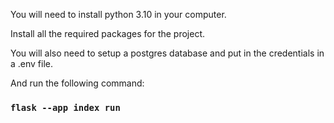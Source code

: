You will need to install python 3.10 in your computer.

Install all the required packages for the project.

You will also need to setup a postgres database and put in the credentials in a .env file.

And run the following command:
### `flask --app index run`
